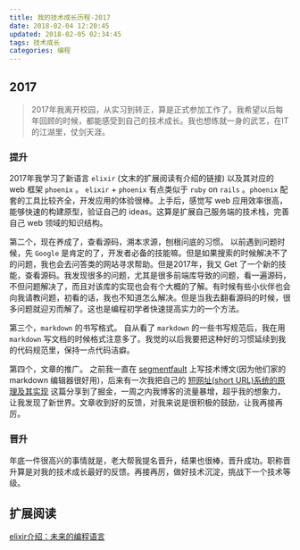 ```yaml
---
title: 我的技术成长历程-2017
date: 2018-02-04 12:20:45
updated: 2018-02-05 02:34:45
tags: 技术成长
categories: 编程
---
```


## 2017
> 2017年我离开校园，从实习到转正，算是正式参加工作了。我希望以后每年回顾的时候，都能感受到自己的技术成长。我也想练就一身的武艺，在IT的江湖里，仗剑天涯。

### 提升
2017年我学习了新语言 `elixir` (文末的扩展阅读有介绍的链接) 以及其对应的 web 框架 `phoenix` 。 `elixir` + `phoenix` 有点类似于 `ruby` on `rails` 。`phoenix` 配套的工具比较齐全，开发应用的体验很棒。上手后，感觉写 web 应用效率很高，能够快速的构建原型，验证自己的 ideas。这算是扩展自己服务端的技术栈，完善自己 web 领域的知识结构。

第二个，现在养成了，查看源码，溯本求源，刨根问底的习惯。
以前遇到问题时候，先 `Google` 是肯定的了，开发者必备的技能嘛。但是如果搜索的时候解决不了的问题，我也会去问答类的网站寻求帮助。但是2017年，我又 Get 了一个新的技能，查看源码。我发现很多的问题，尤其是很多前端库导致的问题，看一遍源码，不但问题解决了，而且对该库的实现也会有个大概的了解。有时候有些小伙伴也会向我请教问题，初看的话，我也不知道怎么解决。但是当我去翻看源码的时候，很多问题就迎刃而解了。这也是编程初学者快速提高实力的一个方法。

第三个，`markdown` 的书写格式。
自从看了 `markdown` 的一些书写规范后，我在用 `markdown` 写文档的时候格式注意多了。我觉的以后我要把这种好的习惯延续到我的代码规范里，保持一点代码洁癖。

第四个，文章的推广。
之前我一直在 [segmentfault](https://segmentfault.com/u/youthink) 上写技术博文(因为他们家的 markdown 编辑器很好用)，后来有一次我把自己的 [短网址(short URL)系统的原理及其实现](https://hufangyun.com/2017/short-url/) 这篇分享到了掘金，一周之内我博客的流量暴增，超乎我的想象力，让我发现了新世界。文章收到好的反馈，对我来说是很积极的鼓励，让我再接再厉。

### 晋升
年底一件很高兴的事情就是，老大帮我提名晋升，结果也很棒，晋升成功。职称晋升算是对我的技术成长最好的反馈。再接再厉，做好技术沉淀，挑战下一个技术等级。

## 扩展阅读

[elixir介绍：未来的编程语言](https://hufangyun.com/2017/elixir-introduction/)




